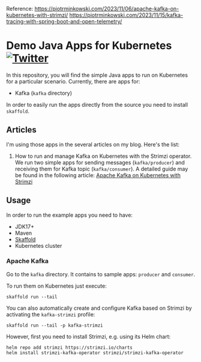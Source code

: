 Reference: https://piotrminkowski.com/2023/11/06/apache-kafka-on-kubernetes-with-strimzi/
https://piotrminkowski.com/2023/11/15/kafka-tracing-with-spring-boot-and-open-telemetry/

# Demo Java Apps for Kubernetes [![Twitter](https://img.shields.io/twitter/follow/piotr_minkowski.svg?style=social&logo=twitter&label=Follow%20Me)](https://twitter.com/piotr_minkowski)

In this repository, you will find the simple Java apps to run on Kubernetes for a particular scenario.
Currently, there are apps for:
- Kafka (`kafka` directory)

In order to easily run the apps directly from the source you need to install `skaffold`.

## Articles

I'm using those apps in the several articles on my blog. Here's the list:
1. How to run and manage Kafka on Kubernetes with the Strimzi operator. We run two simple apps for sending messages (`kafka/producer`) and receiving them for Kafka topic (`kafka/consumer`). A detailed guide may be found in the following article: [Apache Kafka on Kubernetes with Strimzi](https://piotrminkowski.com/2023/11/06/apache-kafka-on-kubernetes-with-strimzi/)


## Usage

In order to run the example apps you need to have:
- JDK17+
- Maven
- [Skaffold](https://skaffold.dev/)
- Kubernetes cluster

### Apache Kafka

Go to the `kafka` directory. It contains to sample apps: `producer` and `consumer`.

To run them on Kubernetes just execute:
```shell
skaffold run --tail 
```

You can also automatically create and configure Kafka based on Strimzi by activating the `kafka-strimzi` profile:
```shell
skaffold run --tail -p kafka-strimzi 
```
However, first you need to install Strimzi, e.g. using its Helm chart:
```shell
helm repo add strimzi https://strimzi.io/charts
helm install strimzi-kafka-operator strimzi/strimzi-kafka-operator 
```
